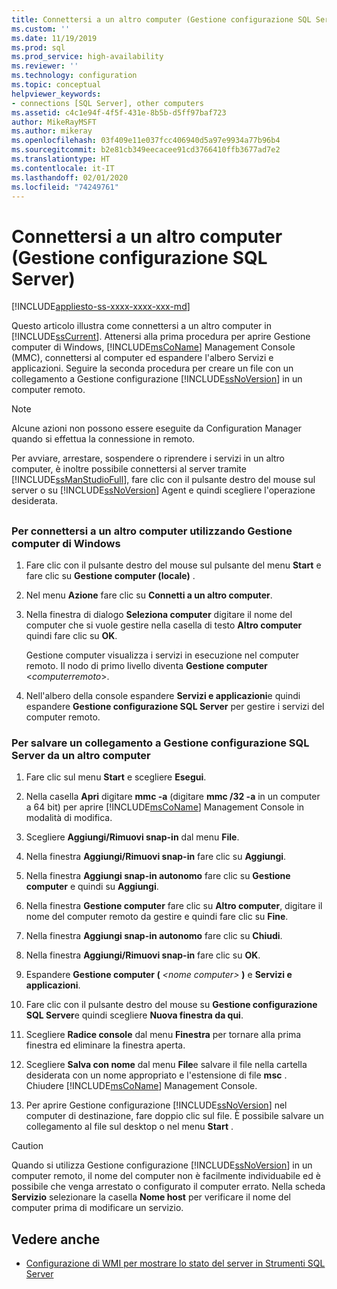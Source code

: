 ```yaml
---
title: Connettersi a un altro computer (Gestione configurazione SQL Server) | Microsoft Docs
ms.custom: ''
ms.date: 11/19/2019
ms.prod: sql
ms.prod_service: high-availability
ms.reviewer: ''
ms.technology: configuration
ms.topic: conceptual
helpviewer_keywords:
- connections [SQL Server], other computers
ms.assetid: c4c1e94f-4f5f-431e-8b5b-d5ff97baf723
author: MikeRayMSFT
ms.author: mikeray
ms.openlocfilehash: 03f409e11e037fcc406940d5a97e9934a77b96b4
ms.sourcegitcommit: b2e81cb349eecacee91cd3766410ffb3677ad7e2
ms.translationtype: HT
ms.contentlocale: it-IT
ms.lasthandoff: 02/01/2020
ms.locfileid: "74249761"
---
```

# <a name="scm-services---connect-to-another-computer"></a>Connettersi a un altro computer (Gestione configurazione SQL Server)

[!INCLUDE[appliesto-ss-xxxx-xxxx-xxx-md](../../includes/appliesto-ss-xxxx-xxxx-xxx-md.md)]

Questo articolo illustra come connettersi a un altro computer in [!INCLUDE[ssCurrent](../../includes/sscurrent-md.md)]. Attenersi alla prima procedura per aprire Gestione computer di Windows, [!INCLUDE[msCoName](../../includes/msconame-md.md)] Management Console (MMC), connettersi al computer ed espandere l'albero Servizi e applicazioni. Seguire la seconda procedura per creare un file con un collegamento a Gestione configurazione [!INCLUDE[ssNoVersion](../../includes/ssnoversion-md.md)] in un computer remoto.

> [!NOTE]
> Alcune azioni non possono essere eseguite da Configuration Manager quando si effettua la connessione in remoto.

Per avviare, arrestare, sospendere o riprendere i servizi in un altro computer, è inoltre possibile connettersi al server tramite [!INCLUDE[ssManStudioFull](../../includes/ssmanstudiofull-md.md)], fare clic con il pulsante destro del mouse sul server o su [!INCLUDE[ssNoVersion](../../includes/ssnoversion-md.md)] Agent e quindi scegliere l'operazione desiderata.

## <a name="SSMSProcedure"></a>

### <a name="to-connect-to-another-computer-with-windows-computer-management"></a>Per connettersi a un altro computer utilizzando Gestione computer di Windows

1. Fare clic con il pulsante destro del mouse sul pulsante del menu **Start** e fare clic su **Gestione computer (locale)** .
2. Nel menu **Azione** fare clic su **Connetti a un altro computer**.
3. Nella finestra di dialogo **Seleziona computer** digitare il nome del computer che si vuole gestire nella casella di testo **Altro computer** quindi fare clic su **OK**.

   Gestione computer visualizza i servizi in esecuzione nel computer remoto. Il nodo di primo livello diventa **Gestione computer** \<*computerremoto*>.

4. Nell'albero della console espandere **Servizi e applicazioni**e quindi espandere **Gestione configurazione SQL Server** per gestire i servizi del computer remoto.

### <a name="to-save-a-link-to-sql-server-configuration-manager-for-another-computer"></a>Per salvare un collegamento a Gestione configurazione SQL Server da un altro computer

1. Fare clic sul menu **Start** e scegliere **Esegui**.

2. Nella casella **Apri** digitare **mmc -a** (digitare **mmc /32 -a** in un computer a 64 bit) per aprire [!INCLUDE[msCoName](../../includes/msconame-md.md)] Management Console in modalità di modifica.
3. Scegliere **Aggiungi/Rimuovi snap-in** dal menu **File**.
4. Nella finestra **Aggiungi/Rimuovi snap-in** fare clic su **Aggiungi**.
5. Nella finestra **Aggiungi snap-in autonomo** fare clic su **Gestione computer** e quindi su **Aggiungi**.
6. Nella finestra **Gestione computer** fare clic su **Altro computer**, digitare il nome del computer remoto da gestire e quindi fare clic su **Fine**.
7. Nella finestra **Aggiungi snap-in autonomo** fare clic su **Chiudi**.
8. Nella finestra **Aggiungi/Rimuovi snap-in** fare clic su **OK**.
9. Espandere **Gestione computer (** _\<nome computer>_ **)** e **Servizi e applicazioni**.
10. Fare clic con il pulsante destro del mouse su **Gestione configurazione SQL Server**e quindi scegliere **Nuova finestra da qui**.
11. Scegliere **Radice console** dal menu **Finestra** per tornare alla prima finestra ed eliminare la finestra aperta.
12. Scegliere **Salva con nome** dal menu **File**e salvare il file nella cartella desiderata con un nome appropriato e l'estensione di file **msc** . Chiudere [!INCLUDE[msCoName](../../includes/msconame-md.md)] Management Console.
13. Per aprire Gestione configurazione [!INCLUDE[ssNoVersion](../../includes/ssnoversion-md.md)] nel computer di destinazione, fare doppio clic sul file. È possibile salvare un collegamento al file sul desktop o nel menu **Start** .

> [!CAUTION]
> Quando si utilizza Gestione configurazione [!INCLUDE[ssNoVersion](../../includes/ssnoversion-md.md)] in un computer remoto, il nome del computer non è facilmente individuabile ed è possibile che venga arrestato o configurato il computer errato. Nella scheda **Servizio** selezionare la casella **Nome host** per verificare il nome del computer prima di modificare un servizio.

## <a name="see-also"></a>Vedere anche

- [Configurazione di WMI per mostrare lo stato del server in Strumenti SQL Server](../../ssms/configure-wmi-to-show-server-status-in-sql-server-tools.md)
